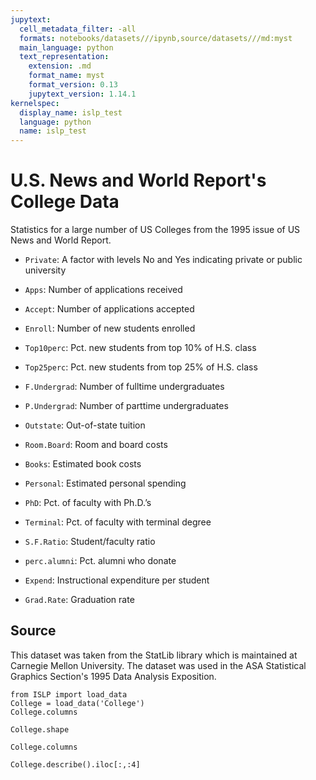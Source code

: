 ```yaml
---
jupytext:
  cell_metadata_filter: -all
  formats: notebooks/datasets///ipynb,source/datasets///md:myst
  main_language: python
  text_representation:
    extension: .md
    format_name: myst
    format_version: 0.13
    jupytext_version: 1.14.1
kernelspec:
  display_name: islp_test
  language: python
  name: islp_test
---
```


# U.S. News and World Report's College Data

Statistics for a large number of US Colleges from the 1995 issue
of US News and World Report.

- `Private`: A factor with levels No and Yes indicating private or public university

- `Apps`: Number of applications received

- `Accept`: Number of applications accepted

- `Enroll`: Number of new students enrolled

- `Top10perc`: Pct. new students from top 10% of H.S. class

- `Top25perc`: Pct. new students from top 25% of H.S. class

- `F.Undergrad`: Number of fulltime undergraduates

- `P.Undergrad`: Number of parttime undergraduates

- `Outstate`: Out-of-state tuition

- `Room.Board`: Room and board costs

- `Books`: Estimated book costs

- `Personal`: Estimated personal spending

- `PhD`: Pct. of faculty with Ph.D.’s

- `Terminal`: Pct. of faculty with terminal degree

- `S.F.Ratio`: Student/faculty ratio

- `perc.alumni`: Pct. alumni who donate

- `Expend`: Instructional expenditure per student

- `Grad.Rate`: Graduation rate

## Source

This dataset was taken from the StatLib library which is
maintained at Carnegie Mellon University. The dataset was used in
the ASA Statistical Graphics Section's 1995 Data Analysis
Exposition.

```{code-cell}
from ISLP import load_data
College = load_data('College')
College.columns
```

```{code-cell}
College.shape
```

```{code-cell}
College.columns
```

```{code-cell}
College.describe().iloc[:,:4]
```
